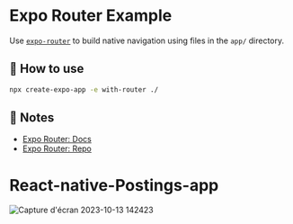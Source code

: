 # Expo Router Example

Use [`expo-router`](https://expo.github.io/router) to build native navigation using files in the `app/` directory.

## 🚀 How to use

```sh
npx create-expo-app -e with-router ./
```

## 📝 Notes

- [Expo Router: Docs](https://expo.github.io/router)
- [Expo Router: Repo](https://github.com/expo/router)
# React-native-Postings-app
![Capture d'écran 2023-10-13 142423](https://github.com/RamzyLabidi/React-native-Postings-app/assets/63471830/7da05f13-f492-40e1-8f69-76acc8cd6eee)

